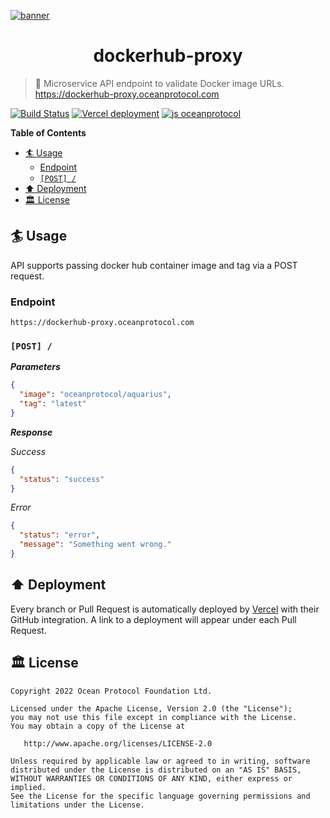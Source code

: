 [![banner](https://raw.githubusercontent.com/oceanprotocol/art/master/github/repo-banner%402x.png)](https://oceanprotocol.com)

<h1 align="center">dockerhub-proxy</h1>

> 🐙 Microservice API endpoint to validate Docker image URLs.
> https://dockerhub-proxy.oceanprotocol.com

[![Build Status](https://github.com/oceanprotocol/dockerhub-proxy/workflows/ci/badge.svg)](https://github.com/oceanprotocol/dockerhub-proxy/actions)
[![Vercel deployment](https://flat.badgen.net/badge/vercel/auto-deployment/21c4dd?icon=vercel)](https://vercel.com/oceanprotocol/dockerhub-proxy)
[![js oceanprotocol](https://img.shields.io/badge/js-oceanprotocol-7b1173.svg)](https://github.com/oceanprotocol/eslint-config-oceanprotocol)

**Table of Contents**

- [🏄 Usage](#-usage)
  - [Endpoint](#endpoint)
  - [`[POST] /`](#post-)
- [⬆️ Deployment](#️-deployment)
- [🏛 License](#-license)

## 🏄 Usage

API supports passing docker hub container image and tag via a POST request.

### Endpoint

```text
https://dockerhub-proxy.oceanprotocol.com
```

### `[POST] /`

**_Parameters_**

```json
{
  "image": "oceanprotocol/aquarius",
  "tag": "latest"
}
```

**_Response_**

_Success_

```json
{
  "status": "success"
}
```

_Error_

```json
{
  "status": "error",
  "message": "Something went wrong."
}
```

## ⬆️ Deployment

Every branch or Pull Request is automatically deployed by [Vercel](https://vercel.com) with their GitHub integration. A link to a deployment will appear under each Pull Request.

## 🏛 License

```text
Copyright 2022 Ocean Protocol Foundation Ltd.

Licensed under the Apache License, Version 2.0 (the "License");
you may not use this file except in compliance with the License.
You may obtain a copy of the License at

   http://www.apache.org/licenses/LICENSE-2.0

Unless required by applicable law or agreed to in writing, software
distributed under the License is distributed on an "AS IS" BASIS,
WITHOUT WARRANTIES OR CONDITIONS OF ANY KIND, either express or implied.
See the License for the specific language governing permissions and
limitations under the License.
```
